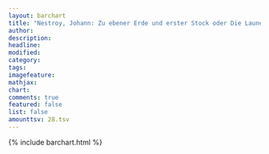 ```yaml
---
layout: barchart
title: "Nestroy, Johann: Zu ebener Erde und erster Stock oder Die Launen des Glückes (1835)"
author:
description:
headline:
modified:
category:
tags:
imagefeature: 
mathjax: 
chart: 
comments: true
featured: false
list: false
amounttsv: 28.tsv
---
```

{% include barchart.html %}
